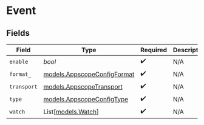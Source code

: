# Event


## Fields

| Field                                                            | Type                                                             | Required                                                         | Description                                                      |
| ---------------------------------------------------------------- | ---------------------------------------------------------------- | ---------------------------------------------------------------- | ---------------------------------------------------------------- |
| `enable`                                                         | *bool*                                                           | :heavy_check_mark:                                               | N/A                                                              |
| `format_`                                                        | [models.AppscopeConfigFormat](../models/appscopeconfigformat.md) | :heavy_check_mark:                                               | N/A                                                              |
| `transport`                                                      | [models.AppscopeTransport](../models/appscopetransport.md)       | :heavy_check_mark:                                               | N/A                                                              |
| `type`                                                           | [models.AppscopeConfigType](../models/appscopeconfigtype.md)     | :heavy_check_mark:                                               | N/A                                                              |
| `watch`                                                          | List[[models.Watch](../models/watch.md)]                         | :heavy_check_mark:                                               | N/A                                                              |